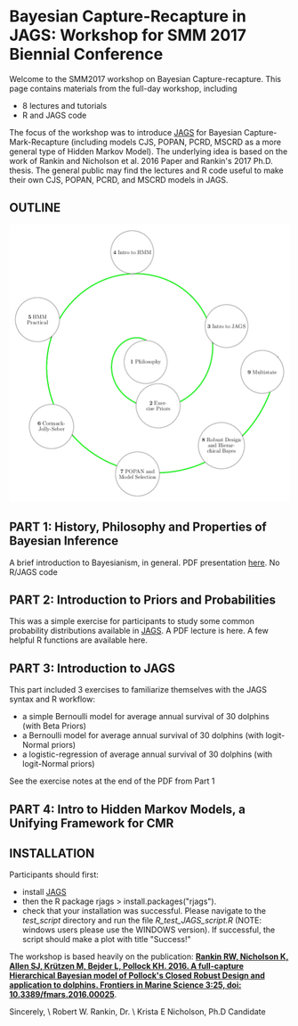 # Bayesian Capture-Recapture in JAGS: Workshop for SMM 2017 Biennial Conference
Welcome to the SMM2017 workshop on Bayesian Capture-recapture. This page contains materials from the full-day workshop, including
- 8 lectures and tutorials
- R and JAGS code

The focus of the workshop was to introduce [JAGS](http://www.google.com/url?q=http://mcmc-jags.sourceforge.net/&sa=U&ved=0ahUKEwjf38Gb6tXWAhUIVLwKHejnA2EQFggdMAQ&usg=AOvVaw3VPi0Ffru14OG--3erpJZh) for Bayesian Capture-Mark-Recapture (including models CJS, POPAN, PCRD, MSCRD as a more general type of Hidden Markov Model). The underlying idea is based on the work of Rankin and Nicholson et al. 2016 Paper and Rankin's 2017 Ph.D. thesis. The general public may find the lectures and R code useful to make their own  CJS, POPAN, PCRD, and MSCRD models in JAGS. 

OUTLINE
-------

![Outline](/img/outline.png)

PART 1: History, Philosophy and Properties of Bayesian Inference
----------------------------------------------------------------

A brief introduction to Bayesianism, in general. PDF presentation [here](http://foo.bar). No R/JAGS code 


PART 2: Introduction to Priors and Probabilities
------------------------------------------------

This was a simple exercise for participants to study some common probability distributions available in [JAGS](http://www.google.com/url?q=http://mcmc-jags.sourceforge.net/&sa=U&ved=0ahUKEwjf38Gb6tXWAhUIVLwKHejnA2EQFggdMAQ&usg=AOvVaw3VPi0Ffru14OG--3erpJZh). A PDF lecture is here. A few helpful R functions are available here. 


PART 3: Introduction to JAGS
----------------------------
This part included 3 exercises to familiarize themselves with the JAGS syntax and R workflow:
- a simple Bernoulli model for average annual survival of 30 dolphins (with Beta Priors)
- a Bernoulli model for average annual survival of 30 dolphins (with logit-Normal priors)
- a logistic-regression of average annual survival of 30 dolphins (with logit-Normal priors)

See the exercise notes at the end of the PDF from Part 1

PART 4: Intro to Hidden Markov Models, a Unifying Framework for CMR
-------------------------------------------------------------------




INSTALLATION
------------
Participants should first:
- install [JAGS](http://www.google.com/url?q=http://mcmc-jags.sourceforge.net/&sa=U&ved=0ahUKEwjf38Gb6tXWAhUIVLwKHejnA2EQFggdMAQ&usg=AOvVaw3VPi0Ffru14OG--3erpJZh)
- then the R package rjags > install.packages("rjags").
- check that your installation was successful. Please navigate to the *test_script* directory and run the file *R_test_JAGS_script.R* (NOTE: windows users please use the WINDOWS version). If successful, the script should make a plot with title "Success!"


The workshop is based heavily on the publication: <b>[Rankin RW, Nicholson K, Allen SJ, Krützen M, Bejder L, Pollock KH. 2016. A full-capture Hierarchical Bayesian model of Pollock's Closed Robust Design and application to dolphins. Frontiers in Marine Science 3:25, doi: 10.3389/fmars.2016.00025](http://journal.frontiersin.org/article/10.3389/fmars.2016.00025)</b>.

Sincerely, \\
Robert W. Rankin, Dr. \\
Krista E Nicholson, Ph.D Candidate
